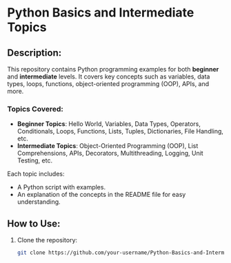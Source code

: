 # Python Basics and Intermediate Topics

## Description:
This repository contains Python programming examples for both **beginner** and **intermediate** levels. It covers key concepts such as variables, data types, loops, functions, object-oriented programming (OOP), APIs, and more.

### Topics Covered:
- **Beginner Topics**: Hello World, Variables, Data Types, Operators, Conditionals, Loops, Functions, Lists, Tuples, Dictionaries, File Handling, etc.
- **Intermediate Topics**: Object-Oriented Programming (OOP), List Comprehensions, APIs, Decorators, Multithreading, Logging, Unit Testing, etc.

Each topic includes:
- A Python script with examples.
- An explanation of the concepts in the README file for easy understanding.

## How to Use:
1. Clone the repository:
   ```bash
   git clone https://github.com/your-username/Python-Basics-and-Intermediate-Topics.git
